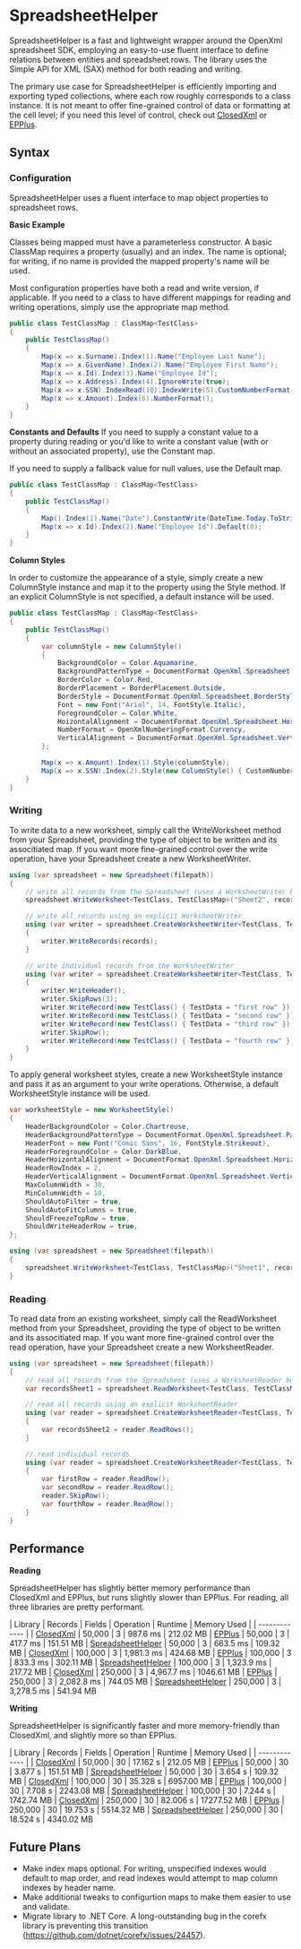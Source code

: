 # SpreadsheetHelper

SpreadsheetHelper is a fast and lightweight wrapper around the OpenXml spreadsheet SDK, employing an easy-to-use fluent interface to define relations between entities and spreadsheet rows. The library uses the Simple API for XML (SAX) method for both reading and writing.

The primary use case for SpreadsheetHelper is efficiently importing and exporting typed collections, where each row roughly corresponds to a class instance. It is not meant to offer fine-grained control of data or formatting at the cell level; if you need this level of control, check out [ClosedXml](https://github.com/ClosedXML/ClosedXML) or [EPPlus](https://github.com/JanKallman/EPPlus).


## Syntax

### Configuration

SpreadsheetHelper uses a fluent interface to map object properties to spreadsheet rows.

**Basic Example**

Classes being mapped must have a parameterless constructor. A basic ClassMap requires a property (usually) and an index. The name is optional; for writing, if no name is provided the mapped property's name will be used. 

Most configuration properties have both a read and write version, if applicable. If you need to a class to have different mappings for reading and writing operations, simply use the appropriate map method.

```c#
public class TestClassMap : ClassMap<TestClass>
{
    public TestClassMap()
    {
        Map(x => x.Surname).Index(1).Name("Employee Last Name");
        Map(x => x.GivenName).Index(2).Name("Employee First Name");
        Map(x => x.Id).Index(3).Name("Employee Id");
        Map(x => x.Address).Index(4).IgnoreWrite(true);
        Map(x => x.SSN).IndexRead(10).IndexWrite(5).CustomNumberFormat("000-00-0000");
        Map(x => x.Amount).Index(6).NumberFormat();
    }
}
````


**Constants and Defaults**
If you need to supply a constant value to a property during reading or you'd like to write a constant value (with or without an associated property), use the Constant map.

If you need to supply a fallback value for null values, use the Default map.

```c#
public class TestClassMap : ClassMap<TestClass>
{
    public TestClassMap()
    {
        Map().Index(1).Name("Date").ConstantWrite(DateTime.Today.ToString());
        Map(x => x.Id).Index(2).Name("Employee Id").Default(0);
    }
}
````


**Column Styles**

In order to customize the appearance of a style, simply create a new ColumnStyle instance and map it to the property using the Style method. If an explicit ColumnStyle is not specified, a default instance will be used.

```c#
public class TestClassMap : ClassMap<TestClass>
{
    public TestClassMap()
    {
        var columnStyle = new ColumnStyle()
        {
            BackgroundColor = Color.Aquamarine,
            BackgroundPatternType = DocumentFormat.OpenXml.Spreadsheet.PatternValues.Solid,
            BorderColor = Color.Red,
            BorderPlacement = BorderPlacement.Outside,
            BorderStyle = DocumentFormat.OpenXml.Spreadsheet.BorderStyleValues.Thin,
            Font = new Font("Arial", 14, FontStyle.Italic),
            ForegroundColor = Color.White,
            HoizontalAlignment = DocumentFormat.OpenXml.Spreadsheet.HorizontalAlignmentValues.Center,
            NumberFormat = OpenXmlNumberingFormat.Currency,
            VerticalAlignment = DocumentFormat.OpenXml.Spreadsheet.VerticalAlignmentValues.Center
        };

        Map(x => x.Amount).Index(1).Style(columnStyle);
        Map(x => x.SSN).Index(2).Style(new ColumnStyle() { CustomNumberFormat = "000-00-0000" });
    }
}
```

### Writing

To write data to a new worksheet, simply call the WriteWorksheet method from your Spreadsheet, providing the type of object to be written and its associtiated map. If you want more fine-grained control over the write operation, have your Spreadsheet create a new WorksheetWriter.

```c#
using (var spreadsheet = new Spreadsheet(filepath))
{
    // write all records from the Spreadsheet (uses a WorksheetWriter behind the scenes)
    spreadsheet.WriteWorksheet<TestClass, TestClassMap>("Sheet2", records);

    // write all records using an explicit WorksheetWriter
    using (var writer = spreadsheet.CreateWorksheetWriter<TestClass, TestClassMap>("Sheet3"))
    {
        writer.WriteRecords(records);
    }

    // write individual records from the WorksheetWriter
    using (var writer = spreadsheet.CreateWorksheetWriter<TestClass, TestClassMap>("Sheet1", 0))
    {
        writer.WriteHeader();
        writer.SkipRows(3);
        writer.WriteRecord(new TestClass() { TestData = "first row" });
        writer.WriteRecord(new TestClass() { TestData = "second row" });        
        writer.WriteRecord(new TestClass() { TestData = "third row" });
        writer.SkipRow();
        writer.WriteRecord(new TestClass() { TestData = "fourth row" });
    }
}
```

To apply general worksheet styles, create a new WorksheetStyle instance and pass it as an argument to your write operations. Otherwise, a default WorksheetStyle instance will be used.

```c#
var worksheetStyle = new WorksheetStyle()
{
    HeaderBackgroundColor = Color.Chartreuse,
    HeaderBackgroundPatternType = DocumentFormat.OpenXml.Spreadsheet.PatternValues.Solid,
    HeaderFont = new Font("Comic Sans", 16, FontStyle.Strikeout),
    HeaderForegroundColor = Color.DarkBlue,
    HeaderHoizontalAlignment = DocumentFormat.OpenXml.Spreadsheet.HorizontalAlignmentValues.Center,
    HeaderRowIndex = 2,
    HeaderVerticalAlignment = DocumentFormat.OpenXml.Spreadsheet.VerticalAlignmentValues.Center,
    MaxColumnWidth = 30,
    MinColumnWidth = 10,
    ShouldAutoFilter = true,
    ShouldAutoFitColumns = true,
    ShouldFreezeTopRow = true,
    ShouldWriteHeaderRow = true,
};

using (var spreadsheet = new Spreadsheet(filepath))
{
    spreadsheet.WriteWorksheet<TestClass, TestClassMap>("Sheet1", records, worksheetStyle);
}
```

### Reading

To read data from an existing worksheet, simply call the ReadWorksheet method from your Spreadsheet, providing the type of object to be written and its associtiated map. If you want more fine-grained control over the read operation, have your Spreadsheet create a new WorksheetReader.

```c#
using (var spreadsheet = new Spreadsheet(filepath))
{
    // read all records from the Spreadsheet (uses a WorksheetReader behind the scenes)
    var recordsSheet1 = spreadsheet.ReadWorksheet<TestClass, TestClassMap>("Sheet1");

    // read all records using an explicit WorksheetReader
    using (var reader = spreadsheet.CreateWorksheetReader<TestClass, TestClassMap>("Sheet2"))
    {
        var recordsSheet2 = reader.ReadRows();
    }

    // read individual records
    using (var reader = spreadsheet.CreateWorksheetReader<TestClass, TestClassMap>("Sheet3"))
    {
        var firstRow = reader.ReadRow();
        var secondRow = reader.ReadRow();
        reader.SkipRow();
        var fourthRow = reader.ReadRow();
    }
}
```

## Performance

**Reading**

SpreadsheetHelper has slightly better memory performance than ClosedXml and EPPlus, but runs slightly slower than EPPlus. For reading, all three libraries are pretty performant.

| Library | Records | Fields | Operation | Runtime | Memory Used |
| ------------- |
| [ClosedXml](https://github.com/ClosedXML/ClosedXML) | 50,000 | 3 | 987.6 ms | 212.02 MB
| [EPPlus](https://github.com/JanKallman/EPPlus) | 50,000 | 3 | 417.7 ms | 151.51 MB
| [SpreadsheetHelper](https://github.com/FolkCoder/SpreadsheetHelper) | 50,000 | 3 | 663.5 ms | 109.32 MB
| [ClosedXml](https://github.com/ClosedXML/ClosedXML) | 100,000 | 3 | 1,981.3 ms | 424.68 MB
| [EPPlus](https://github.com/JanKallman/EPPlus) | 100,000 | 3 | 833.3 ms | 302.11 MB
| [SpreadsheetHelper](https://github.com/FolkCoder/SpreadsheetHelper) | 100,000 | 3 | 1,323.9 ms | 217.72 MB
| [ClosedXml](https://github.com/ClosedXML/ClosedXML) | 250,000 | 3 | 4,967.7 ms | 1046.61 MB
| [EPPlus](https://github.com/JanKallman/EPPlus) | 250,000 | 3 | 2,082.8 ms | 744.05 MB
| [SpreadsheetHelper](https://github.com/FolkCoder/SpreadsheetHelper) | 250,000 | 3 | 3,278.5 ms | 541.94 MB


**Writing**

SpreadsheetHelper is significantly faster and more memory-friendly than ClosedXml, and slightly more so than EPPlus.

| Library | Records | Fields | Operation | Runtime | Memory Used |
| ------------- |
| [ClosedXml](https://github.com/ClosedXML/ClosedXML) | 50,000 | 30 | 17.162 s | 212.05 MB
| [EPPlus](https://github.com/JanKallman/EPPlus) | 50,000 | 30 | 3.877 s | 151.51 MB
| [SpreadsheetHelper](https://github.com/FolkCoder/SpreadsheetHelper) | 50,000 | 30 | 3.654 s | 109.32 MB
| [ClosedXml](https://github.com/ClosedXML/ClosedXML) | 100,000 | 30 | 35.328 s | 6957.00 MB
| [EPPlus](https://github.com/JanKallman/EPPlus) | 100,000 | 30 | 7.708 s | 2243.08 MB
| [SpreadsheetHelper](https://github.com/FolkCoder/SpreadsheetHelper) | 100,000 | 30 | 7.244 s | 1742.74 MB
| [ClosedXml](https://github.com/ClosedXML/ClosedXML) | 250,000 | 30 | 82.006 s | 17277.52 MB
| [EPPlus](https://github.com/JanKallman/EPPlus) | 250,000 | 30 | 19.753 s | 5514.32 MB
| [SpreadsheetHelper](https://github.com/FolkCoder/SpreadsheetHelper) | 250,000 | 30 | 18.524 s | 4340.02 MB




## Future Plans

+ Make index maps optional. For writing, unspecified indexes would default to map order, and read indexes would attempt to map column indexes by header name.
+ Make additional tweaks to configurtion maps to make them easier to use and validate.
+ Migrate library to .NET Core. A long-outstanding bug in the corefx library is preventing this transition (https://github.com/dotnet/corefx/issues/24457).
